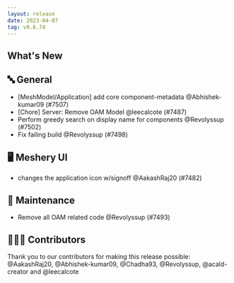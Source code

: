 ```yaml
---
layout: release
date: 2023-04-07
tag: v0.6.74
---
```


## What's New

## 🔤 General

- [MeshModel/Application] add core component-metadata @Abhishek-kumar09 (#7507)
- [Chore] Server: Remove OAM Model @leecalcote (#7487)
- Perform greedy search on display name for components @Revolyssup (#7502)
- Fix failing build @Revolyssup (#7498)

## 🖥 Meshery UI

- changes the application icon w/signoff @AakashRaj20 (#7482)

## 🧰 Maintenance

- Remove all OAM related code @Revolyssup (#7493)

## 👨🏽‍💻 Contributors

Thank you to our contributors for making this release possible:
@AakashRaj20, @Abhishek-kumar09, @Chadha93, @Revolyssup, @acald-creator and @leecalcote
